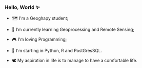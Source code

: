 ### Hello, World ✨


- 🗺️ I'm a Geoghapy student;

- 🌱 I’m currently learning Geoprocessing and Remote Sensing;

- 🎮 I'm loving Programming;

- 🤖 I'm starting in Python, R and PostGresSQL.

- 🕊️ My aspiration in life is to manage to have a comfortable life.
